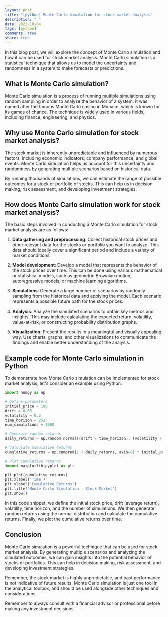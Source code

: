 ```yaml
---
layout: post
title: "[python] Monte Carlo simulation for stock market analysis"
description: " "
date: 2023-10-04
tags: [python]
comments: true
share: true
---
```


In this blog post, we will explore the concept of Monte Carlo simulation and how it can be used for stock market analysis. Monte Carlo simulation is a statistical technique that allows us to model the uncertainty and randomness in a system to make forecasts or predictions.

## What is Monte Carlo simulation?

Monte Carlo simulation is a process of running multiple simulations using random sampling in order to analyze the behavior of a system. It was named after the famous Monte Carlo casino in Monaco, which is known for its games of chance. The technique is widely used in various fields, including finance, engineering, and physics.

## Why use Monte Carlo simulation for stock market analysis?

The stock market is inherently unpredictable and influenced by numerous factors, including economic indicators, company performance, and global events. Monte Carlo simulation helps us account for this uncertainty and randomness by generating multiple scenarios based on historical data.

By running thousands of simulations, we can estimate the range of possible outcomes for a stock or portfolio of stocks. This can help us in decision making, risk assessment, and developing investment strategies.

## How does Monte Carlo simulation work for stock market analysis?

The basic steps involved in conducting a Monte Carlo simulation for stock market analysis are as follows:

1. **Data gathering and preprocessing**: Collect historical stock prices and other relevant data for the stocks or portfolio you want to analyze. This data should ideally cover a significant period and include a variety of market conditions.

2. **Model development**: Develop a model that represents the behavior of the stock prices over time. This can be done using various mathematical or statistical models, such as geometric Brownian motion, autoregressive models, or machine learning algorithms.

3. **Simulations**: Generate a large number of scenarios by randomly sampling from the historical data and applying the model. Each scenario represents a possible future path for the stock prices.

4. **Analysis**: Analyze the simulated scenarios to obtain key metrics and insights. This may include calculating the expected return, volatility, value-at-risk, or constructing probability distribution graphs.

5. **Visualization**: Present the results in a meaningful and visually appealing way. Use charts, graphs, and other visualizations to communicate the findings and enable better understanding of the analysis.

## Example code for Monte Carlo simulation in Python

To demonstrate how Monte Carlo simulation can be implemented for stock market analysis, let's consider an example using Python.

```python
import numpy as np

# Define parameters
initial_price = 100
drift = 0.05
volatility = 0.2
time_horizon = 252
num_simulations = 1000

# Generate random returns
daily_returns = np.random.normal((drift / time_horizon), (volatility / np.sqrt(time_horizon)), (time_horizon, num_simulations))

# Calculate cumulative returns
cumulative_returns = np.cumprod(1 + daily_returns, axis=0) * initial_price

# Plot cumulative returns
import matplotlib.pyplot as plt

plt.plot(cumulative_returns)
plt.xlabel('Time')
plt.ylabel('Cumulative Returns')
plt.title('Monte Carlo Simulation - Stock Market')
plt.show()
```

In this code snippet, we define the initial stock price, drift (average return), volatility, time horizon, and the number of simulations. We then generate random returns using the normal distribution and calculate the cumulative returns. Finally, we plot the cumulative returns over time.

## Conclusion

Monte Carlo simulation is a powerful technique that can be used for stock market analysis. By generating multiple scenarios and analyzing the simulated outcomes, we can gain insights into the potential behavior of stocks or portfolios. This can help in decision making, risk assessment, and developing investment strategies.

Remember, the stock market is highly unpredictable, and past performance is not indicative of future results. Monte Carlo simulation is just one tool in the analytical toolbox, and should be used alongside other techniques and considerations.

Remember to always consult with a financial advisor or professional before making any investment decisions.